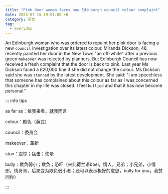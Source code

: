 ```yaml
---
title: "Pink door woman faces new Edinburgh council colour complaint"
date: 2023-07-15 19:01:00 +8
category: 英文
tag:
  - everyday
---
```


An Edinburgh woman who was ordered to repaint her pink door is facing a new `council` investigation over its latest colour. Miranda Dickson, 48, recently painted her door in the New Town "an off-white" after a previous green `makeover` was rejected by planners. But Edinburgh Council has now received a fresh complaint that the door is back to pink. Last year Ms Dickson faced a £20,000 fine if she did not change the colour. Ms Dickson said she was `stunned` by the latest development. She said: "I am speechless that someone has complained about this colour as far as I was concerned this chapter in my life was closed. I feel `bullied` and that it has now become personal."

::: info tips

as far as：依我来看，就我而言

colour：颜色（英式）

council：委员会

makeover：革新

stun：震惊；猛击；使晕

bully：欺负弱小；欺负；恐吓（来此荷兰语boel，情人，兄弟；小兄弟，小情郎，情哥哥，后来变为欺负弱小者；还可以表示极好的意思，bully for you，我赞同你）

:::
